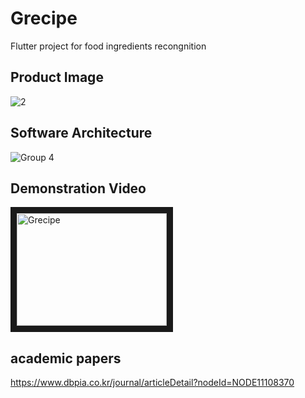 # Grecipe
Flutter project for food ingredients recongnition

## Product Image
![2](https://user-images.githubusercontent.com/36729917/172454549-77a8aa8a-b9b5-4e17-9fc4-4b51112e98b5.png)

## Software Architecture
![Group 4](https://user-images.githubusercontent.com/36729917/166480287-94ff0edd-11b3-4b8e-ae62-d3aadcab9369.png)

## Demonstration Video
<a href="https://www.youtube.com/watch?v=sEsDe0zwi1k
" target="_blank"><img src="[https://i.ytimg.com/an_webp/sEsDe0zwi1k/mqdefault_6s.webp?du=3000&sqp=CLOuspsG&rs=AOn4CLAw6BkeZig7LcjDRbkggK0c2YEMAg.webp" 
alt="Grecipe" width="240" height="180" border="10" /></a>
## academic papers 
https://www.dbpia.co.kr/journal/articleDetail?nodeId=NODE11108370
